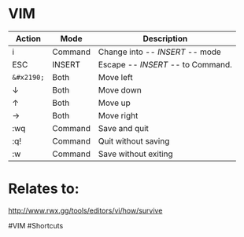 # VIM

| Action | Mode | Description |
|--------|------|-------------|
| i | Command | Change into -- *INSERT* -- mode |
| ESC | INSERT | Escape -- *INSERT* -- to Command. |
| ```&#x2190;``` | Both | Move left |
| &darr; | Both | Move down |
| &uarr; | Both | Move up |
| &rarr; | Both | Move right |
| :wq | Command | Save and quit | 
| :q! | Command | Quit without saving | 
| :w | Command | Save without exiting |





# Relates to: 
http://www.rwx.gg/tools/editors/vi/how/survive


#VIM #Shortcuts
